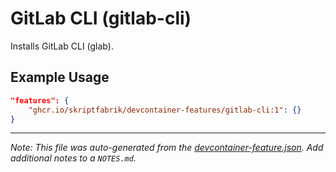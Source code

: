
# GitLab CLI (gitlab-cli)

Installs GitLab CLI (glab).

## Example Usage

```json
"features": {
    "ghcr.io/skriptfabrik/devcontainer-features/gitlab-cli:1": {}
}
```





---

_Note: This file was auto-generated from the [devcontainer-feature.json](https://github.com/skriptfabrik/devcontainer-features/blob/main/src/gitlab-cli/devcontainer-feature.json).  Add additional notes to a `NOTES.md`._

